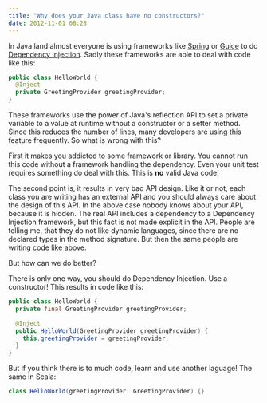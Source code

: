 ```yaml
---
title: "Why does your Java class have no constructors?"
date: 2012-11-01 08:28
---
```


In Java land almost everyone is using frameworks like [Spring](http://www.springsource.org) or [Guice](https://code.google.com/p/google-guice/) to do [Dependency Injection](https://en.wikipedia.org/wiki/Dependency_injection). Sadly these frameworks are able to deal with code like this:

```java
public class HelloWorld {
  @Inject
  private GreetingProvider greetingProvider;
}
```

These frameworks use the power of Java's reflection API to set a private variable to a value at runtime without a constructor or a setter method. Since this reduces the number of lines, many developers are using this feature frequently. So what is wrong with this?

First it makes you addicted to some framework or library. You cannot run this code without a framework handling the dependency. Even your unit test requires something do deal with this. This is **no** valid Java code!

The second point is, it results in very bad API design. Like it or not, each class you are writing has an external API and you should always care about the design of this API. In the above case nobody knows about your API, because it is hidden. The real API includes a dependency to a Dependency Injection framework, but this fact is not made explicit in the API. People are telling me, that they do not like dynamic languages, since there are no declared types in the method signature. But then the same people are writing code like above.

But how can we do better?

There is only one way, you should do Dependency Injection. Use a constructor! This results in code like this:

```java
public class HelloWorld {
  private final GreetingProvider greetingProvider;

  @Inject
  public HelloWorld(GreetingProvider greetingProvider) {
    this.greetingProvider = greetingProvider;
  }
}
```

But if you think there is to much code, learn and use another laguage! The same in Scala:

```scala
class HelloWorld(greetingProvider: GreetingProvider) {}
```
